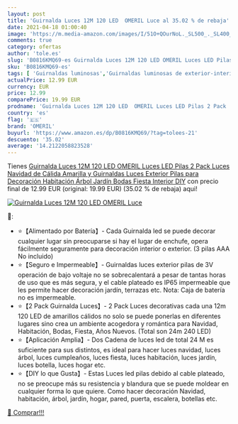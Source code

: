 ```yaml
---
layout: post
title: 'Guirnalda Luces 12M 120 LED  OMERIL Luce al 35.02 % de rebaja'
date: 2021-04-18 01:00:40
image: 'https://m.media-amazon.com/images/I/51O+QOurNoL._SL500_._SL400_.jpg'
comments: true
category: ofertas
author: 'tole.es'
slug: 'B0816KMQ69-es Guirnalda Luces 12M 120 LED OMERIL Luces LED Pilas 2 Pack...'
sku: 'B0816KMQ69-es'
tags: [ 'Guirnaldas luminosas','Guirnaldas luminosas de exterior-interior','Guirnaldas luminosas de interior','Iluminación','navidad','omeril', ]
actualPrice: 12.99 EUR
currency: EUR
price: 12.99
comparePrice: 19.99 EUR
prodname: 'Guirnalda Luces 12M 120 LED  OMERIL Luces LED Pilas 2 Pack  Luces Navidad de Cálida Amarilla y Guirnaldas Luces Exterior Pilas para Decoración Habitación  Árbol  Jardín  Bodas  Fiesta  Interior  DIY'
country: 'es'
flag: '🇪🇸'
brand: 'OMERIL'
buyurl: 'https://www.amazon.es/dp/B0816KMQ69/?tag=tolees-21'
descuento: '35.02'
average: '14.2122058823528'
---
```


Tienes [Guirnalda Luces 12M 120 LED  OMERIL Luces LED Pilas 2 Pack  Luces Navidad de Cálida Amarilla y Guirnaldas Luces Exterior Pilas para Decoración Habitación  Árbol  Jardín  Bodas  Fiesta  Interior  DIY](https://www.amazon.es/dp/B0816KMQ69/?tag=tolees-21) con precio final de  12.99 EUR (original: 19.99 EUR) (35.02 %  de rebaja) aqui!

[![Guirnalda Luces 12M 120 LED  OMERIL Luce](https://m.media-amazon.com/images/I/51O+QOurNoL._SL500_._SL400_.jpg)](https://www.amazon.es/dp/B0816KMQ69/?tag=tolees-21)

🔎:

- ⭐【Alimentado por Batería】- Cada Guirnalda led se puede decorar cualquier lugar sin preocuparse si hay el lugar de enchufe, opera fácilmente seguramente para decoración interior o exterior. (3 pilas AAA No incluido)
- ⭐【Seguro e Impermeable】- Guirnaldas luces exterior pilas de 3V operación de bajo voltaje no se sobrecalentará a pesar de tantas horas de uso que es más segura, y el cable plateado es IP65 impermeable que les permite hacer decoración jardín, terrazas etc. Nota: Caja de batería no es impermeable.
- ⭐【2 Pack Guirnalda Luces】- 2 Pack Luces decorativas cada una 12m 120 LED de amarillos cálidos no solo se puede ponerlas en diferentes lugares sino crea un ambiente acogedora y romántica para Navidad, Habitación, Bodas, Fiesta, Años Nuevos. (Total son 24m 240 LED)
- ⭐【Aplicación Amplia】- Dos Cadena de luces led de total 24 M es suficiente para sus distintos, es ideal para hacer luces navidad, luces árbol, luces cumpleaños, luces fiesta, luces habitación, luces jardín, luces botella, luces hogar etc.
- ⭐【DIY lo que Gusta】- Estas Luces led pilas debido al cable plateado, no se preocupe más su resistencia y blandura que se puede moldear en cualquier forma lo que quiere. Como hacer decoración Navidad, habitación, árbol, jardín, hogar, pared, puerta, escalera, botellas etc.

[🛒 Comprar!!!](https://www.amazon.es/dp/B0816KMQ69/?tag=tolees-21)
